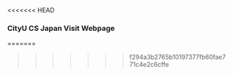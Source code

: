 <<<<<<< HEAD
### CityU CS Japan Visit Webpage
=======

>>>>>>> f294a3b2765b10197377fb60fae771c4e2c6cffe
